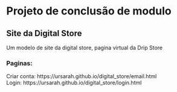 <h1>Projeto de conclusão de modulo</h1>
<h2>Site da Digital Store</h2>
<p>Um modelo de site da digital store, pagina virtual da Drip Store</p>
<h3>Paginas:</h3>
Criar conta: https://ursarah.github.io/digital_store/email.html
<br>Login: https://ursarah.github.io/digital_store/login.html
